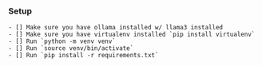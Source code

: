 ### Setup

    - [] Make sure you have ollama installed w/ llama3 installed
    - [] Make sure you have virtualenv installed `pip install virtualenv`
    - [] Run `python -m venv venv`
    - [] Run `source venv/bin/activate`
    - [] Run `pip install -r requirements.txt`
